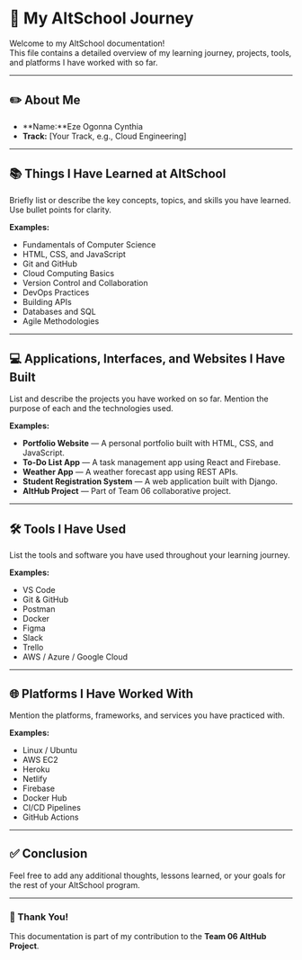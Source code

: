# 📘 My AltSchool Journey

Welcome to my AltSchool documentation!  
This file contains a detailed overview of my learning journey, projects, tools, and platforms I have worked with so far.

---

## ✏️ About Me

- **Name:**Eze Ogonna Cynthia
- **Track:** [Your Track, e.g., Cloud Engineering]

---

## 📚 Things I Have Learned at AltSchool

Briefly list or describe the key concepts, topics, and skills you have learned. Use bullet points for clarity.

**Examples:**

- Fundamentals of Computer Science
- HTML, CSS, and JavaScript
- Git and GitHub
- Cloud Computing Basics
- Version Control and Collaboration
- DevOps Practices
- Building APIs
- Databases and SQL
- Agile Methodologies

---

## 💻 Applications, Interfaces, and Websites I Have Built

List and describe the projects you have worked on so far. Mention the purpose of each and the technologies used.

**Examples:**

- **Portfolio Website** — A personal portfolio built with HTML, CSS, and JavaScript.
- **To-Do List App** — A task management app using React and Firebase.
- **Weather App** — A weather forecast app using REST APIs.
- **Student Registration System** — A web application built with Django.
- **AltHub Project** — Part of Team 06 collaborative project.

---

## 🛠️ Tools I Have Used

List the tools and software you have used throughout your learning journey.

**Examples:**

- VS Code
- Git & GitHub
- Postman
- Docker
- Figma
- Slack
- Trello
- AWS / Azure / Google Cloud

---

## 🌐 Platforms I Have Worked With

Mention the platforms, frameworks, and services you have practiced with.

**Examples:**

- Linux / Ubuntu
- AWS EC2
- Heroku
- Netlify
- Firebase
- Docker Hub
- CI/CD Pipelines
- GitHub Actions

---

## ✅ Conclusion

Feel free to add any additional thoughts, lessons learned, or your goals for the rest of your AltSchool program.

---

### 🚀 Thank You!

This documentation is part of my contribution to the **Team 06 AltHub Project**.
